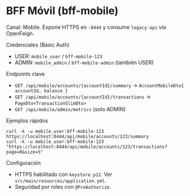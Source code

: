 # BFF Móvil (bff-mobile)

Canal: Mobile. Expone HTTPS en `:8444` y consume `legacy-api` vía OpenFeign.

Credenciales (Basic Auth)
- USER: `mobile_user` / `bff-mobile-123`
- ADMIN: `mobile_admin` / `bff-mobile-admin` (también USER)

Endpoints clave
- `GET /api/mobile/accounts/{accountId}/summary` → `AccountMobileDto{ accountId, balance }`
- `GET /api/mobile/accounts/{accountId}/transactions` → `PageDto<TransactionSlimDto>`
- `GET /api/mobile/admin/metrics` (solo ADMIN)

Ejemplos rápidos
```
curl -k -u mobile_user:bff-mobile-123 https://localhost:8444/api/mobile/accounts/123/summary
curl -k -u mobile_user:bff-mobile-123 "https://localhost:8444/api/mobile/accounts/123/transactions?page=0&size=5"
```

Configuración
- HTTPS habilitado con `keystore.p12`. Ver `src/main/resources/application.yml`.
- Seguridad por roles con `@PreAuthorize`.
